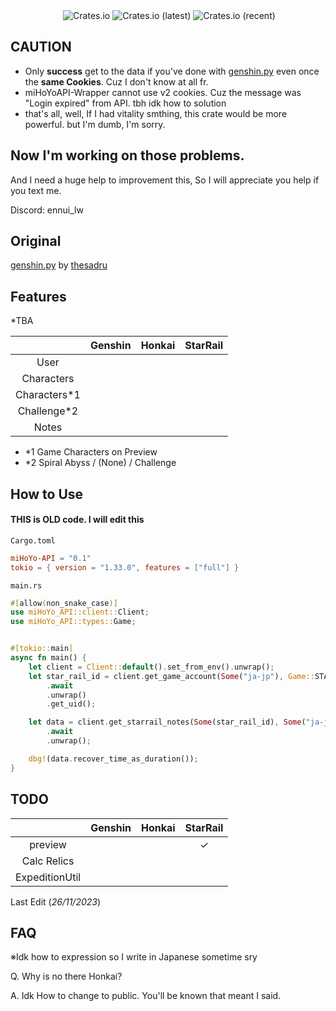 <div align="center">
    <img src="https://i.imgur.com/pYG0dpf.png" alt="">
    <img alt="Crates.io" src="https://img.shields.io/crates/d/miHoYo-API">
    <img alt="Crates.io (latest)" src="https://img.shields.io/crates/dv/miHoYo-API">
    <img alt="Crates.io (recent)" src="https://img.shields.io/crates/dr/miHoYo-API">

[//]: # (    <img alt="Crates.io &#40;version&#41;" src="https://img.shields.io/crates/dv/miHoYo-API/0.2.">)
</div>


## CAUTION

- Only **success** get to the data if you've done with [genshin.py](https://github.com/thesadru/genshin.py) even once the __same Cookies__. Cuz I don't know at all fr.
- miHoYoAPI-Wrapper cannot use v2 cookies. Cuz the message was "Login expired" from API. tbh idk how to solution 
- that's all, well, If I had vitality smthing, this crate would be more powerful. but I'm dumb, I'm sorry. 

## Now I'm working on those problems.
And I need a huge help to improvement this, So I will appreciate you help if you text me.

Discord: ennui_lw


## Original

[genshin.py](https://github.com/thesadru/genshin.py) by [thesadru](https://github.com/thesadru)

 
## Features

*TBA

|              | Genshin | Honkai | StarRail |
|:------------:|:-------:|:------:|:--------:| 
|     User     |         |        |          |
|  Characters  |         |        |          |
| Characters*1 |         |        |          |
| Challenge*2  |         |        |          |
|    Notes     |         |        |          |

- *1 Game Characters on Preview
- *2 Spiral Abyss / (None) / Challenge


## How to Use

#### THIS is OLD code. I will edit this

``Cargo.toml``
```toml
miHoYo-API = "0.1"
tokio = { version = "1.33.0", features = ["full"] }
```

``main.rs``
```rust
#[allow(non_snake_case)]
use miHoYo_API::client::Client;
use miHoYo_API::types::Game;


#[tokio::main]
async fn main() {
    let client = Client::default().set_from_env().unwrap();
    let star_rail_id = client.get_game_account(Some("ja-jp"), Game::STARRAIL)
        .await
        .unwrap()
        .get_uid();

    let data = client.get_starrail_notes(Some(star_rail_id), Some("ja-jp"))
        .await
        .unwrap();

    dbg!(data.recover_time_as_duration());
}
```


## TODO

|                | Genshin | Honkai | StarRail |
|:--------------:|:-------:|:------:|:--------:| 
|    preview     |         |        |    ✓     |
|  Calc Relics   |         |        |          |
| ExpeditionUtil |         |        |          |


Last Edit (_26/11/2023_)


## 


## FAQ

※Idk how to expression so I write in Japanese sometime sry

Q. Why is no there Honkai?

A. Idk How to change to public. You'll be known that meant I said.

